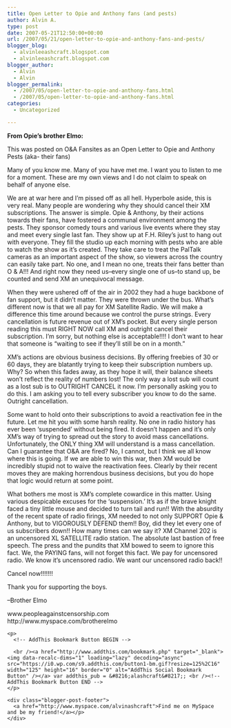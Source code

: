 ```yaml
---
title: Open Letter to Opie and Anthony fans (and pests)
author: Alvin A.
type: post
date: 2007-05-21T12:50:00+00:00
url: /2007/05/21/open-letter-to-opie-and-anthony-fans-and-pests/
blogger_blog:
  - alvinleeashcraft.blogspot.com
  - alvinleeashcraft.blogspot.com
blogger_author:
  - Alvin
  - Alvin
blogger_permalink:
  - /2007/05/open-letter-to-opie-and-anthony-fans.html
  - /2007/05/open-letter-to-opie-and-anthony-fans.html
categories:
  - Uncategorized

---
```

<span style="font-weight:bold;">From Opie&#8217;s brother Elmo:</span>

This was posted on O&A Fansites as an Open Letter to Opie and Anthony Pests (aka- their fans)

<div>
  Many of you know me. Many of you have met me. I want you to listen to me for a moment. These are my own views and I do not claim to speak on behalf of anyone else.</p> 
  
  <p>
    We are at war here and I&#8217;m pissed off as all hell. Hyperbole aside, this is very real. Many people are wondering why they should cancel their XM subscriptions. The answer is simple. Opie & Anthony, by their actions towards their fans, have fostered a communal environment among the pests. They sponsor comedy tours and various live events where they stay and meet every single last fan. They show up at F.H. Riley&#8217;s just to hang out with everyone. They fill the studio up each morning with pests who are able to watch the show as it&#8217;s created. They take care to treat the PalTalk cameras as an important aspect of the show, so viewers across the country can easily take part. No one, and I mean no one, treats their fans better than O & A!!! And right now they need us&#8211;every single one of us&#8211;to stand up, be counted and send XM an unequivocal message.
  </p>
  
  <p>
    When they were ushered off of the air in 2002 they had a huge backbone of fan support, but it didn&#8217;t matter. They were thrown under the bus. What&#8217;s different now is that we all pay for XM Satellite Radio. We will make a difference this time around because we control the purse strings. Every cancellation is future revenue out of XM&#8217;s pocket. But every single person reading this must RIGHT NOW call XM and outright cancel their subscription. I&#8217;m sorry, but nothing else is acceptable!!!! I don&#8217;t want to hear that someone is &#8220;waiting to see if they&#8217;ll still be on in a month.&#8221;
  </p>
  
  <p>
    XM&#8217;s actions are obvious business decisions. By offering freebies of 30 or 60 days, they are blatantly trying to keep their subscription numbers up. Why? So when this fades away, as they hope it will, their balance sheets won&#8217;t reflect the reality of numbers lost! The only way a lost sub will count as a lost sub is to OUTRIGHT CANCEL it now. I&#8217;m personally asking you to do this. I am asking you to tell every subscriber you know to do the same. Outright cancellation.
  </p>
  
  <p>
    Some want to hold onto their subscriptions to avoid a reactivation fee in the future. Let me hit you with some harsh reality. No one in radio history has ever been &#8216;suspended&#8217; without being fired. It doesn&#8217;t happen and it&#8217;s only XM&#8217;s way of trying to spread out the story to avoid mass cancellations. Unfortunately, the ONLY thing XM will understand is a mass cancellation. Can I guarantee that O&A are fired? No, I cannot, but I think we all know where this is going. If we are able to win this war, then XM would be incredibly stupid not to waive the reactivation fees. Clearly by their recent moves they are making horrendous business decisions, but you do hope that logic would return at some point.
  </p>
  
  <p>
    What bothers me most is XM&#8217;s complete cowardice in this matter. Using various despicable excuses for the &#8216;suspension.&#8217; It&#8217;s as if the brave knight faced a tiny little mouse and decided to turn tail and run!! With the absurdity of the recent spate of radio firings, XM needed to not only SUPPORT Opie & Anthony, but to VIGOROUSLY DEFEND them!! Boy, did they let every one of us subscribers down!! How many times can we say it? XM Channel 202 is an uncensored XL SATELLITE radio station. The absolute last bastion of free speech. The press and the pundits that XM bowed to seem to ignore this fact. We, the PAYING fans, will not forget this fact. We pay for uncensored radio. We know it&#8217;s uncensored radio. We want our uncensored radio back!!
  </p>
  
  <p>
    Cancel now!!!!!!!
  </p>
  
  <p>
    Thank you for supporting the boys.
  </p>
  
  <p>
    &#8211;Brother Elmo
  </p>
  
  <p>
    www.peopleagainstcensorship.com<br />http://www.myspace.com/brotherelmo</div> 
    
    <p>
      <!-- AddThis Bookmark Button BEGIN -->
      
      <br /><a href="http://www.addthis.com/bookmark.php" target="_blank"><img data-recalc-dims="1" loading="lazy" decoding="async" src="https://i0.wp.com/s9.addthis.com/button1-bm.gif?resize=125%2C16" width="125" height="16" border="0" alt="AddThis Social Bookmark Button" /></a> var addthis_pub = &#8216;alashcraft&#8217;; <br /><!-- AddThis Bookmark Button END -->
    </p>
    
    <div class="blogger-post-footer">
      <a href="http://www.myspace.com/alvinashcraft">Find me on MySpace and be my friend!</a></p>
    </div>